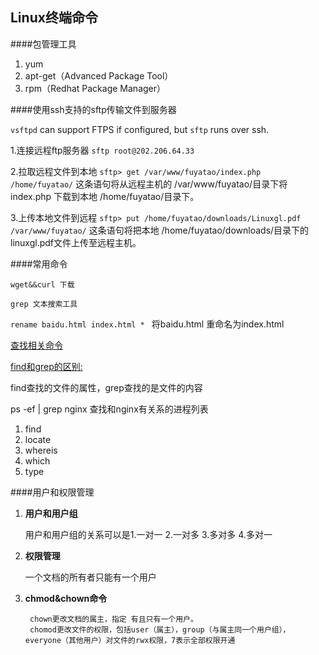 Linux终端命令
---

####包管理工具

1. yum
2. apt-get（Advanced Package Tool）
3. rpm（Redhat Package Manager）



		
####使用ssh支持的sftp传输文件到服务器

`vsftpd` can support FTPS if configured, but `sftp` runs over ssh.

1.连接远程ftp服务器
`sftp root@202.206.64.33`

2.拉取远程文件到本地
`sftp> get /var/www/fuyatao/index.php  /home/fuyatao/`
这条语句将从远程主机的  /var/www/fuyatao/目录下将 index.php 下载到本地  /home/fuyatao/目录下。

3.上传本地文件到远程
`sftp> put /home/fuyatao/downloads/Linuxgl.pdf /var/www/fuyatao/`
这条语句将把本地 /home/fuyatao/downloads/目录下的 linuxgl.pdf文件上传至远程主机。


####常用命令

`wget&&curl 下载`

`grep 文本搜索工具`  


`rename baidu.html index.html * ` 将baidu.html 重命名为index.html

[查找相关命令](http://www.ruanyifeng.com/blog/2009/10/5_ways_to_search_for_files_using_the_terminal.html)

[find和grep的区别:](http://www.cnblogs.com/xudong-bupt/archive/2013/03/23/2976793.html)

find查找的文件的属性，grep查找的是文件的内容

ps -ef | grep nginx 查找和nginx有关系的进程列表
 
1. find
2. locate
3. whereis
4. which
5. type

####用户和权限管理

1. **用户和用户组**

	用户和用户组的关系可以是1.一对一 2.一对多 3.多对多 4.多对一
	
2. **权限管理**

	一个文档的所有者只能有一个用户
	
3. **chmod&chown命令**

		chown更改文档的属主，指定 有且只有一个用户。
		chomod更改文件的权限，包括user（属主），group（与属主同一个用户组），		everyone（其他用户）对文件的rwx权限，7表示全部权限开通



